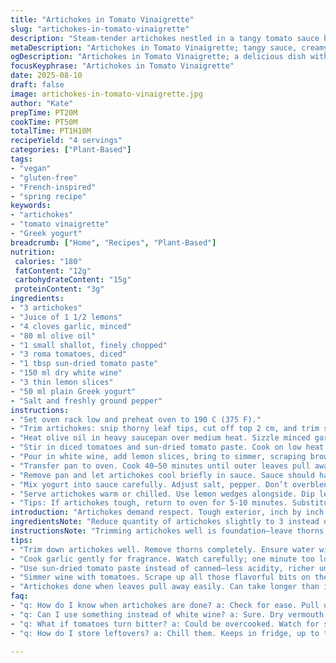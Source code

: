 ```yaml
---
title: "Artichokes in Tomato Vinaigrette"
slug: "artichokes-in-tomato-vinaigrette"
description: "Steam-tender artichokes nestled in a tangy tomato sauce base with a mayo twist. Garlic and onion base savory enough to elevate simple ingredients. White wine adds depth; lemon keeps brightness. Swap mayo for Greek yogurt, tomatoes for sun-dried for varied texture and richer umami. Watch for artichoke softness not strictly by time but by leaf pull and stem tenderness. Sauce thickens to rich coating consistency with slow tomato cooking and gentle wine simmer. Ends chilled or slightly warm; versatile for spring or fall. No gluten, dairy-free options with easy ingredient swaps. Sauce is creamy, slightly acidic, and aromatic. Balanced simplicity and technique-packed."
metaDescription: "Artichokes in Tomato Vinaigrette; tangy sauce, creamy with yogurt. Perfect for spring or fall with a twist on traditional flavors."
ogDescription: "Artichokes in Tomato Vinaigrette; a delicious dish with creamy yogurt, tangy flavors and rich tomato sauce, perfect served warm or chilled."
focusKeyphrase: "Artichokes in Tomato Vinaigrette"
date: 2025-08-10
draft: false
image: artichokes-in-tomato-vinaigrette.jpg
author: "Kate"
prepTime: PT20M
cookTime: PT50M
totalTime: PT1H10M
recipeYield: "4 servings"
categories: ["Plant-Based"]
tags:
- "vegan"
- "gluten-free"
- "French-inspired"
- "spring recipe"
keywords:
- "artichokes"
- "tomato vinaigrette"
- "Greek yogurt"
breadcrumb: ["Home", "Recipes", "Plant-Based"]
nutrition: 
 calories: "180"
 fatContent: "12g"
 carbohydrateContent: "15g"
 proteinContent: "3g"
ingredients:
- "3 artichokes"
- "Juice of 1 1/2 lemons"
- "4 cloves garlic, minced"
- "80 ml olive oil"
- "1 small shallot, finely chopped"
- "3 roma tomatoes, diced"
- "1 tbsp sun-dried tomato paste"
- "150 ml dry white wine"
- "3 thin lemon slices"
- "50 ml plain Greek yogurt"
- "Salt and freshly ground pepper"
instructions:
- "Set oven rack low and preheat oven to 190 C (375 F)."
- "Trim artichokes: snip thorny leaf tips, cut off top 2 cm, and trim stem close to base. Immediately submerge in cold water with lemon juice to prevent browning."
- "Heat olive oil in heavy saucepan over medium heat. Sizzle minced garlic until fragrant but not browned, about 1 minute. Add shallot, sweat without color for 4 minutes until soft and translucent. Stir frequently."
- "Stir in diced tomatoes and sun-dried tomato paste. Cook on low heat until tomatoes release juice and mixture thickens, about 6 minutes. Avoid scorching by stirring often."
- "Pour in white wine, add lemon slices, bring to simmer, scraping browned bits on bottom. Place drained artichokes head-side up directly into sauce mound. Cover tightly."
- "Transfer pan to oven. Cook 40–50 minutes until outer leaves pull away easily and stems pierce like butter."
- "Remove pan and let artichokes cool briefly in sauce. Sauce should have thickened and concentrated; swirl gently to coat."
- "Mix yogurt into sauce carefully. Adjust salt, pepper. Don’t overblend; keep rustic texture."
- "Serve artichokes warm or chilled. Use lemon wedges alongside. Dip leaves in sauced mayo mixture."
- "Tips: If artichokes tough, return to oven for 5-10 minutes. Substitute white wine with dry vermouth or vegetable stock for non-alcoholic. Greek yogurt offers tang and light creaminess instead of mayo for less fat and dairy-free options. Overcooked tomatoes lead to bitter sauce; watch for burnt smell."
introduction: "Artichokes demand respect. Tough exterior, inch by inch trimmed to tender heart. Citrus in water prevents that ugly brown — never skip. Garlic and shallots hit the pan first: low and slow for sweetness, not harsh bite. Tomato base is simple; here lies flavor depth. Slow simmer pulls out sugars, thickens sauce, concentrates acids. Wine adds complexity, but don’t overpower. Lemon slices simmered with tomatoes? Layered aroma, keeps dish bright throughout long cook. Fold in yogurt at end for creaminess and tang—mayo is traditional, but yogurt clean-cut sharper, less heavy. Artichokes done when leaves pull free easily. Don’t trust the clock, trust your fingers and teeth—texture is your timer. Serve cool for salad vibe or warm for dinner plate; both work. Swap ingredients with no guilt, keep technique steady. This is method over fuss."
ingredientsNote: "Reduce quantity of artichokes slightly to 3 instead of 4; size matters more than count. Citrus sharpness balanced by adding half again as much lemon juice in water and sauce. Garlic amount bumped up for aromatic punch but keep it gently cooked to avoid bitterness. Shallots replace onion for subtle sweetness and less water release, stabilizes sauce texture. Swap traditional canned tomato paste with sun-dried for richer, less sugary depth. Total olive oil increased slightly for sauté and sheen in sauce. Mayo swapped with Greek yogurt to cut fat and dairy; either works but yogurt slightly tangier and thinner. White wine quantity reduced a bit to avoid overpowering, use dry character for acidity to balance fatty mayo element. Adding lemon slices during cooking infuses aromatics directly, more subtle than lemon added after."
instructionsNote: "Trimming artichokes well is foundation—leave thorns or stem rough, dish suffers. Water with lemon juice bath mandatory, prevents oxidation and bad color—worth the prep. Garlic and shallot slow sweat creates aromatic base without bitter harshness—a common novice mistake: too hot or fast means burnt garlic. Tomatoes and paste added once base translucent; cook until the scent turns from watery to jammy—this signals natural sugars developing. Wine addition deglazes pan flavorful bits stuck on bottom. Lemon slices layered in with artichokes to steam infuse citrus aroma throughout. Cover and oven steam-cook ensures even doneness without boisterous boiling that tears leaves apart. 40 to 50 minutes or until tactile test shows tender. Sauce thickens as moisture reduces; watch for slightly sticky texture, not dry. Rest artichokes in sauce to finish flavor exchange and cool enough to handle. Incorporate creamy element last to avoid breaking or separating sauce. Taste balance important: salt and pepper to wake flavors but not drown subtle acidity. Serve warm to feel oils and tomatoes silky; cold works for texture contrast. Leftovers reheat gently or eaten chilled, sauce doubles as dip—great for breads or crudités."
tips:
- "Trim down artichokes well. Remove thorns completely. Ensure water with lemon juice — it keeps them fresh, brightens color. Don't skip this process."
- "Cook garlic gently for fragrance. Watch carefully; one minute too long can lead to bitterness. Shallots next, they bring sweetness without harshness."
- "Use sun-dried tomato paste instead of canned—less acidity, richer umami. Slow-cook tomatoes long enough. Avoid a bitter finish from overcooked fruit."
- "Simmer wine with tomatoes. Scrape up all those flavorful bits on the pan's bottom. Infuse flavor. Don't rush; patience pays off big time."
- "Artichokes done when leaves pull away easily. Can take longer than indicated. Test with your fingers, even check stems for tenderness."
faq:
- "q: How do I know when artichokes are done? a: Check for ease. Pull on leaves. If they release, good sign. Stems must soften too. Feel with fingers."
- "q: Can I use something instead of white wine? a: Sure. Dry vermouth works or even vegetable stock. Both keep richness. Adjust acidity later in sauce."
- "q: What if tomatoes turn bitter? a: Could be overcooked. Watch for scent. Once jammy, remove from heat. Adjust flavors; can balance with lemon juice."
- "q: How do I store leftovers? a: Chill them. Keeps in fridge, up to three days. Reheat gently, or enjoy cold. Sauce doubles as dips for veggies."

---
```


